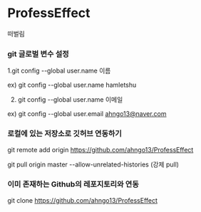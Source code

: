 # ProfessEffect
떠벌림

### git 글로벌 변수 설정

1.git config --global user.name 이름

ex)
git config --global user.name hamletshu

2. git config --global user.name 이메일

ex)
git config --global user.email ahngo13@naver.com

### 로컬에 있는 저장소로 깃허브 연동하기

git remote add origin https://github.com/ahngo13/ProfessEffect

git pull origin master --allow-unrelated-histories (강제 pull)

### 이미 존재하는 Github의 레포지토리와 연동

git clone https://github.com/ahngo13/ProfessEffect
